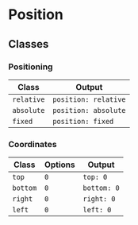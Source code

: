 # Position

## Classes

### Positioning

| Class      | Output                |
|------------|-----------------------|
| `relative` | `position: relative`  |
| `absolute` | `position: absolute`  |
| `fixed`    | `position: fixed`     |

### Coordinates

| Class    | Options | Output      |
|----------|---------|-------------|
| `top`    | `0`     | `top: 0`    |
| `bottom` | `0`     | `bottom: 0` |
| `right`  | `0`     | `right: 0`  |
| `left`   | `0`     | `left: 0`   |
